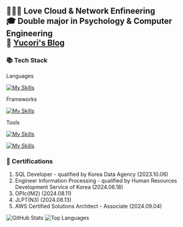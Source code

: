 **👩🏻‍💻 Love Cloud & Network Enfineering**   
**🎓 Double major in Psychology & Computer Engineering**   
🐹 
<a href="https://yucori.tistory.com">Yucori's Blog</a> 
---


### 📚 Tech Stack

Languages

[![My Skills](https://skillicons.dev/icons?i=java,nodejs,js,python,cpp,c&perline=3)](https://skillicons.dev)

Frameworks

[![My Skills](https://skillicons.dev/icons?i=spring,express,fastapi&perline=3)](https://skillicons.dev)

Tools

[![My Skills](https://skillicons.dev/icons?i=mysql,idea,vscode&perline=3)](https://skillicons.dev)

[![My Skills](https://skillicons.dev/icons?i=aws,docker,rabbitmq&perline=3)](https://skillicons.dev)


### 🌟 Certifications
1. SQL Developer - qualified by Korea Data Agency (2023.10.06)
2. Engineer Information Processing - qualified by Human Resources Development Service of Korea (2024.06.18)
3. OPIc(IM2) (2024.08.11)
4. JLPT(N3) (2024.08.13)
5. AWS Certified Solutions Architect - Associate (2024.09.04)


![GitHub Stats](https://github-readme-stats.vercel.app/api?username=yucori&show_icons=true)
![Top Languages](https://github-readme-stats.vercel.app/api/top-langs/?username=yucori&layout=compact)
